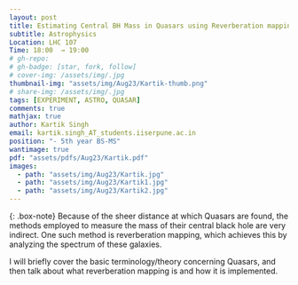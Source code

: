 ```yaml
---
layout: post
title: Estimating Central BH Mass in Quasars using Reverberation mapping
subtitle: Astrophysics
Location: LHC 107
Time: 18:00  → 19:00
# gh-repo:
# gh-badge: [star, fork, follow]
# cover-img: /assets/img/.jpg
thumbnail-img: "assets/img/Aug23/Kartik-thumb.png"
# share-img: /assets/img/.jpg
tags: [EXPERIMENT, ASTRO, QUASAR]
comments: true
mathjax: true
author: Kartik Singh
email: kartik.singh_AT_students.iiserpune.ac.in
position: "- 5th year BS-MS"
wantimage: true
pdf: "assets/pdfs/Aug23/Kartik.pdf"
images:
  - path: "assets/img/Aug23/Kartik.jpg"
  - path: "assets/img/Aug23/Kartik1.jpg"
  - path: "assets/img/Aug23/Kartik2.jpg"
---
```

{: .box-note}
Because of the sheer distance at which Quasars are found, the methods employed to measure the mass of their central black hole are very indirect. One such method is reverberation mapping, which achieves this by analyzing the spectrum of these galaxies.

I will briefly cover the basic terminology/theory concerning Quasars, and then talk about what reverberation mapping is and how it is implemented.